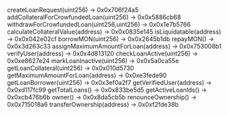 createLoanRequest(uint256) -> 0x0x706f24a5
addCollateralForCrowfundedLoan(uint256) -> 0x0x5886cb68
withdrawForCrowfundedLoan(uint256,uint256) -> 0x0x1e7b5766
calculateCollateralValue(address) -> 0x0x0835e145
isLiquidatable(address) -> 0x0x042e02cf
borrowMON(uint256) -> 0x0x2645b1db
repayMON() -> 0x0x3d263c33
assignMaximumAmountForLoan(address) -> 0x0x753008b1
verifyUser(address) -> 0x0x4d813120
checkLoanActive(uint256) -> 0x0xe8627e24
markLoanInactive(uint256) -> 0x0x5a0ca55e
getLoanCollateral(uint256) -> 0x0x010d5730
getMaximumAmountForLoan(address) -> 0x0xe3fede90
getLoanBorrower(uint256) -> 0x0x3ef0a2f7
getVerifiedUser(address) -> 0x0xd117fc99
getTotalLoans() -> 0x0x833be5d5
getActiveLoanIds() -> 0x0xcb476b6b
owner() -> 0x0x8da5cb5b
renounceOwnership() -> 0x0x715018a6
transferOwnership(address) -> 0x0xf2fde38b